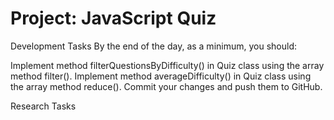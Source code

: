 # Project: JavaScript Quiz



Development Tasks
By the end of the day, as a minimum, you should:

Implement method filterQuestionsByDifficulty() in Quiz class using the array method filter().
Implement method averageDifficulty() in Quiz class using the array method reduce().
Commit your changes and push them to GitHub.

Research Tasks
